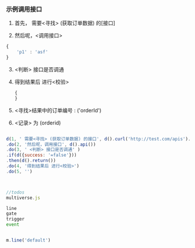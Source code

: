 ### 示例调用接口

1.  首先， 需要<寻找> (获取订单数据) 的[接口]

2.  然后呢，<调用接口> 

   ```js
   {
       'p1' : 'asf'
   }
   
   ```

3. <判断> 接口是否调通

4. 得到结果后 进行<校验>

   ```js
   {    
   }
   ```

   

4.  <寻找>结果中的订单编号 : ('orderId')
5. <记录> 为 (orderid)


```js

d(1, ' 需要<寻找> (获取订单数据) 的接口', d().curl('http://test.com/apis').get())
.do(2, '然后呢，调用接口', d().api())
.do(3, ' <判断> 接口是否调通' )
.if(d({success: '=false'}))
.then(d().return())
.do(4, '得到结果后 进行<校验>')
.do(5, '')




```


```js
//todos
multiverse.js

line
gate
trigger
event


m.line('default')

```